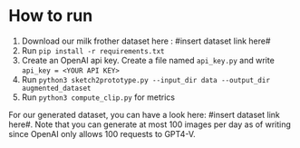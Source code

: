 # How to run

1. Download our milk frother dataset here : #insert dataset link here#
2. Run `pip install -r requirements.txt`
3. Create an OpenAI api key. Create a file named `api_key.py` and write `api_key = <YOUR API KEY>`
4. Run `python3 sketch2prototype.py --input_dir data --output_dir augmented_dataset`
5. Run `python3 compute_clip.py` for metrics

For our generated dataset, you can have a look here: #insert dataset link here#. Note that you can generate at most 100 images per day as of writing since OpenAI only allows 100 requests to GPT4-V.